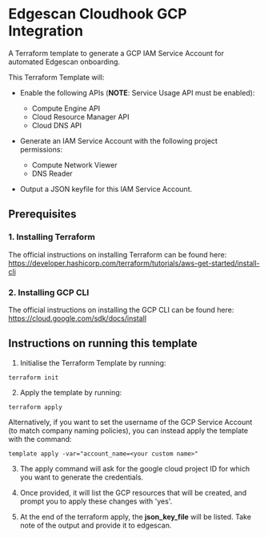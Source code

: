 
# Edgescan Cloudhook GCP Integration

A Terraform template to generate a GCP IAM Service Account for automated Edgescan onboarding.

This Terraform Template will:
- Enable the following APIs (**NOTE**: Service Usage API must be enabled):
	- Compute Engine API
	- Cloud Resource Manager API
	- Cloud DNS API

- Generate an IAM Service Account with the following project permissions:
	- Compute Network Viewer
	- DNS Reader

- Output a JSON keyfile for this IAM Service Account.

## Prerequisites

### 1. Installing Terraform  

The official instructions on installing Terraform can be found here: https://developer.hashicorp.com/terraform/tutorials/aws-get-started/install-cli

### 2. Installing GCP CLI

The official instructions on installing the GCP CLI can be found here: https://cloud.google.com/sdk/docs/install

## Instructions on running this template

1. Initialise the Terraform Template by running:

```
terraform init
```

2. Apply the template by running:

```
terraform apply
```

Alternatively, if you want to set the username of the GCP Service Account (to match company naming policies), you can instead apply the template with the command:

```
template apply -var="account_name=<your custom name>"
```

3. The apply command will ask for the google cloud project ID for which you want to generate the credentials.

4. Once provided, it will list the GCP resources that will be created, and prompt you to apply these changes with 'yes'.

5. At the end of the terraform apply, the **json_key_file** will be listed. Take note of the output and provide it to edgescan.

